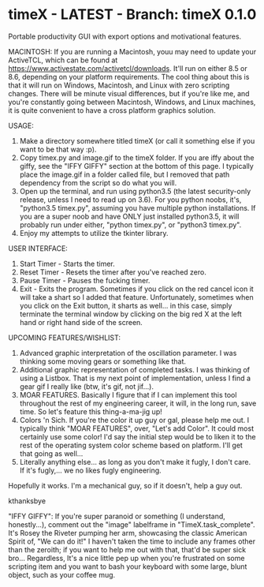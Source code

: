 # timeX - LATEST - Branch: timeX 0.1.0
Portable productivity GUI with export options and motivational features.

MACINTOSH: If you are running a Macintosh, youu may need to update your ActiveTCL, which can be found at https://www.activestate.com/activetcl/downloads. It'll run on either 8.5 or 8.6, depending on your platform requirements.
The cool thing about this is that it will run on Windows, Macintosh, and Linux with zero scripting changes. There will be minute visual differences, but if you're like me, and you're constantly going between Macintosh, Windows, and Linux machines, it is quite convenient to have a cross platform graphics solution.

USAGE:
  1. Make a directory somewhere titled timeX (or call it something else if you want to be that way :p).
  2. Copy timex.py and image.gif to the timeX folder. If you are iffy about the giffy, see the "IFFY GIFFY" section at the bottom of this page. I typically place the image.gif in a folder called file, but I removed that path dependency from the script so do what you will.
  3. Open up the terminal, and run using python3.5 (the latest security-only release, unless I need to read up on 3.6). For you python noobs, it's, "python3.5 timex.py", assuming you have multiple python installations. If you are a super noob and have ONLY just installed python3.5, it will probably run under either, "python timex.py", or "python3 timex.py".
  4. Enjoy my attempts to utilize the tkinter library.
  
USER INTERFACE:
  1. Start Timer - Starts the timer.
  2. Reset Timer - Resets the timer after you've reached zero.
  3. Pause Timer - Pauses the fucking timer.
  4. Exit - Exits the program. Sometimes if you click on the red cancel icon it will take a shart so I added that feature. Unfortunately, sometimes when you click on the Exit button, it sharts as well... in this case, simply terminate the terminal window by clicking on the big red X at the left hand or right hand side of the screen.
  
UPCOMING FEATURES/WISHLIST:
  1. Advanced graphic interpretation of the oscillation parameter. I was thinking some moving gears or something like that.
  2. Additional graphic representation of completed tasks. I was thinking of using a Listbox. That is my next point of implementation, unless I find a gear gif I really like (btw, it's gif, not jif...).
  3. MOAR FEATURES. Basically I figure that if I can implement this tool throughout the rest of my engineering career, it will, in the long run, save time. So let's feature this thing-a-ma-jig up!
  4. Colors 'n Sich. If you're the color it up guy or gal, please help me out. I typically think "MOAR FEATURES", over, "Let's add Color". It could most certainly use some color! I'd say the initial step would be to liken it to the rest of the operating system color scheme based on platform. I'll get that going as well...
  5. Literally anything else... as long as you don't make it fugly, I don't care. If it's fugly,... we no likes fugly engineering.
  
Hopefully it works. I'm a mechanical guy, so if it doesn't, help a guy out.

kthanksbye
  
"IFFY GIFFY": 
  If you're super paranoid or something (I understand, honestly...), comment out the "image" labelframe in    "TimeX.task_complete". It's Rosey the Riveter pumping her arm, showcasing the classic American Spirit of, "We can do it!" I haven't taken the time to include any frames other than the zeroith; if you want to help me out with that, that'd be super sick bro... Regardless, It's a nice little pep up when you're frustrated on some scripting item and you want to bash your keyboard with some large, blunt object, such as your coffee mug.
